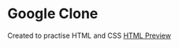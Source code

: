 # Google Clone
Created to practise HTML and CSS
<a href="https://github.com/CT15/google-clone/blob/master/google-clone.html" target="_blank">HTML Preview</a>
